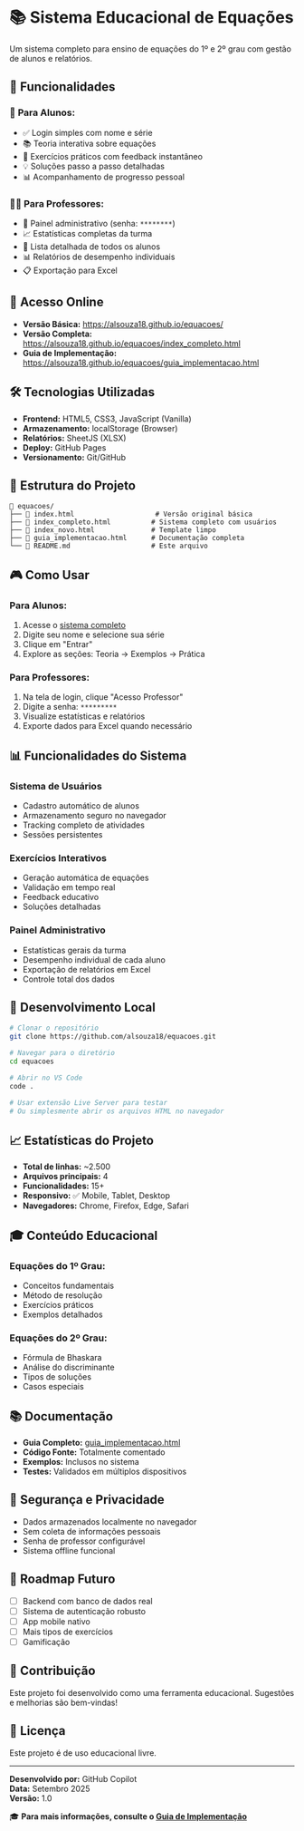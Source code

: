 # 📚 Sistema Educacional de Equações

Um sistema completo para ensino de equações do 1º e 2º grau com gestão de alunos e relatórios.

## 🎯 **Funcionalidades**

### 👥 **Para Alunos:**
- ✅ Login simples com nome e série
- 📚 Teoria interativa sobre equações
- 🎯 Exercícios práticos com feedback instantâneo
- 💡 Soluções passo a passo detalhadas
- 📊 Acompanhamento de progresso pessoal

### 👨‍🏫 **Para Professores:**
- 🔐 Painel administrativo (senha: `********`)
- 📈 Estatísticas completas da turma
- 👥 Lista detalhada de todos os alunos
- 📊 Relatórios de desempenho individuais
- 📋 Exportação para Excel

## 🚀 **Acesso Online**

- **Versão Básica:** https://alsouza18.github.io/equacoes/
- **Versão Completa:** https://alsouza18.github.io/equacoes/index_completo.html
- **Guia de Implementação:** https://alsouza18.github.io/equacoes/guia_implementacao.html

## 🛠️ **Tecnologias Utilizadas**

- **Frontend:** HTML5, CSS3, JavaScript (Vanilla)
- **Armazenamento:** localStorage (Browser)
- **Relatórios:** SheetJS (XLSX)
- **Deploy:** GitHub Pages
- **Versionamento:** Git/GitHub

## 📁 **Estrutura do Projeto**

```
📁 equacoes/
├── 📄 index.html                    # Versão original básica
├── 📄 index_completo.html          # Sistema completo com usuários
├── 📄 index_novo.html              # Template limpo
├── 📄 guia_implementacao.html      # Documentação completa
└── 📄 README.md                    # Este arquivo
```

## 🎮 **Como Usar**

### **Para Alunos:**
1. Acesse o [sistema completo](https://alsouza18.github.io/equacoes/index_completo.html)
2. Digite seu nome e selecione sua série
3. Clique em "Entrar"
4. Explore as seções: Teoria → Exemplos → Prática

### **Para Professores:**
1. Na tela de login, clique "Acesso Professor"
2. Digite a senha: `*********`
3. Visualize estatísticas e relatórios
4. Exporte dados para Excel quando necessário

## 📊 **Funcionalidades do Sistema**

### **Sistema de Usuários**
- Cadastro automático de alunos
- Armazenamento seguro no navegador
- Tracking completo de atividades
- Sessões persistentes

### **Exercícios Interativos**
- Geração automática de equações
- Validação em tempo real
- Feedback educativo
- Soluções detalhadas

### **Painel Administrativo**
- Estatísticas gerais da turma
- Desempenho individual de cada aluno
- Exportação de relatórios em Excel
- Controle total dos dados

## 🔧 **Desenvolvimento Local**

```bash
# Clonar o repositório
git clone https://github.com/alsouza18/equacoes.git

# Navegar para o diretório
cd equacoes

# Abrir no VS Code
code .

# Usar extensão Live Server para testar
# Ou simplesmente abrir os arquivos HTML no navegador
```

## 📈 **Estatísticas do Projeto**

- **Total de linhas:** ~2.500
- **Arquivos principais:** 4
- **Funcionalidades:** 15+
- **Responsivo:** ✅ Mobile, Tablet, Desktop
- **Navegadores:** Chrome, Firefox, Edge, Safari

## 🎓 **Conteúdo Educacional**

### **Equações do 1º Grau:**
- Conceitos fundamentais
- Método de resolução
- Exercícios práticos
- Exemplos detalhados

### **Equações do 2º Grau:**
- Fórmula de Bhaskara
- Análise do discriminante
- Tipos de soluções
- Casos especiais

## 📚 **Documentação**

- **Guia Completo:** [guia_implementacao.html](https://alsouza18.github.io/equacoes/guia_implementacao.html)
- **Código Fonte:** Totalmente comentado
- **Exemplos:** Inclusos no sistema
- **Testes:** Validados em múltiplos dispositivos

## 🔐 **Segurança e Privacidade**

- Dados armazenados localmente no navegador
- Sem coleta de informações pessoais
- Senha de professor configurável
- Sistema offline funcional

## 🎯 **Roadmap Futuro**

- [ ] Backend com banco de dados real
- [ ] Sistema de autenticação robusto
- [ ] App mobile nativo
- [ ] Mais tipos de exercícios
- [ ] Gamificação

## 🤝 **Contribuição**

Este projeto foi desenvolvido como uma ferramenta educacional. Sugestões e melhorias são bem-vindas!

## 📄 **Licença**

Este projeto é de uso educacional livre.

---

**Desenvolvido por:** GitHub Copilot  
**Data:** Setembro 2025  
**Versão:** 1.0  

🎓 **Para mais informações, consulte o [Guia de Implementação](https://alsouza18.github.io/equacoes/guia_implementacao.html)**
